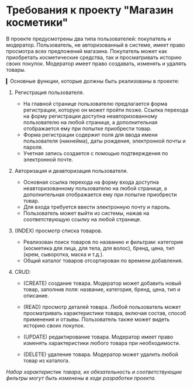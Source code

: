# Требования к проекту "Магазин косметики"

В проекте предусмотрены два типа пользователей: покупатель и модератор. Пользователь, не авторизованный в системе, имеет право просмотра всех предложений магазина. Покупатель может как приобретать косметические средства, так и просматривать историю своих покупок. Модератор имеет право создавать, изменять и удалять товары.

▎Основные функции, которые должны быть реализованы в проекте:

1. Регистрация пользователя.
   - На главной странице пользователю предлагается форма регистрации, которую он может пройти позже. Ссылка перехода на форму регистрации доступна неавторизованному пользователю на любой странице, а дополнительная отображается ему при попытке приобрести товар. 
   - Форма регистрации содержит поля для ввода имени пользователя (никнейма), даты рождения, электронной почты и пароля.
   - Учетная запись создается с помощью подтверждения по электронной почте.

2. Авторизация и деавторизация пользователя.
   - Основная ссылка перехода на форму входа доступна неавторизованному пользователю на любой странице, а дополнительная отображается ему при попытке приобрести товар. 
   - Для входа требуется ввести электронную почту и пароль.
   - Пользователь может выйти из системы, нажав на соответствующую ссылку на любой странице.

3. (INDEX) просмотр списка товаров.
   - Реализован поиск товаров по названию и фильтрам: категория (косметика для лица, для тела, для волос), бренд, цена, тип (крем, сыворотка, маска и т.д.).
   - Общий каталог товаров отсортирован по времени добавления.

4. CRUD:

   - (CREATE) создание товара.
     Модератор может добавить новый товар, заполнив поля: название, категория, бренд, цена, тип и описание.

   - (READ) просмотр деталей товара.
     Любой пользователь может просматривать характеристики товара, включая состав, способ применения и отзывы.
     Пользователь также может видеть историю своих покупок.

   - (UPDATE) редактирование товара.
     Модератор имеет право изменять характеристики любого товара при необходимости.

   - (DELETE) удаление товара.
     Модератор может удалить любой товар из каталога.

*Набор характеристик товара, их обязательность и соответствующие фильтры могут быть изменены в ходе разработки проекта.*

